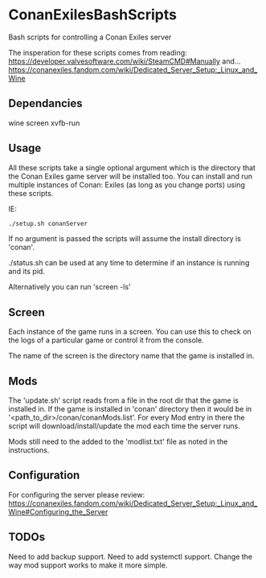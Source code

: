 # ConanExilesBashScripts
Bash scripts for controlling a Conan Exiles server

The insperation for these scripts comes from reading:
https://developer.valvesoftware.com/wiki/SteamCMD#Manually
and...
https://conanexiles.fandom.com/wiki/Dedicated_Server_Setup:_Linux_and_Wine

## Dependancies

wine
screen
xvfb-run

## Usage

All these scripts take a single optional argument which is the directory that the Conan Exiles game server will be installed too. You can install and run multiple instances of Conan: Exiles (as long as you change ports) using these scripts.

IE:
```bash 
./setup.sh conanServer
```

If no argument is passed the scripts will assume the install directory is 'conan'.

./status.sh can be used at any time to determine if an instance is running and its pid. 

Alternatively you can run 'screen -ls'

## Screen

Each instance of the game runs in a screen. You can use this to check on the logs of a particular game or control it from the console.

The name of the screen is the directory name that the game is installed in.

## Mods

The 'update.sh' script reads from a file in the root dir that the game is installed in. If the game is installed in 'conan' directory then it would be in '<path_to_dir>/conan/conanMods.list'. For every Mod entry in there the script will download/install/update the mod each time the server runs.

Mods still need to the added to the 'modlist.txt' file as noted in the instructions.

## Configuration

For configuring the server please review: 
https://conanexiles.fandom.com/wiki/Dedicated_Server_Setup:_Linux_and_Wine#Configuring_the_Server

## TODOs

Need to add backup support. 
Need to add systemctl support.
Change the way mod support works to make it more simple.
